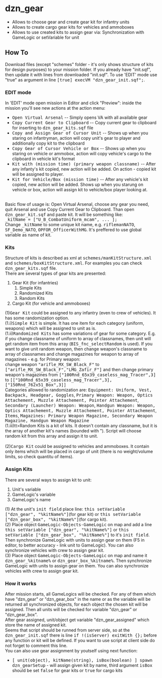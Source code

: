 # dzn_gear

- Allows to choose gear and create gear kit for infantry units
- Allows to create cargo gear kits for vehicles and ammoboxes
- Allows to use created kits to assign gear via: Synchronization with GameLogic or setVariable for unit

<h2>How To</h2>
Download files (except "schemes" folder - it's only shows structure of kits for design purposes) to your mission folder. If you already have "init.sqf", then update it with lines from downloaded "init.sqf". To use 'EDIT' mode use "true" as argument in line <tt>[true] execVM "dzn_gear_init.sqf";</tt>.

<h3>EDIT mode</h3>
In 'EDIT' mode open mission in Editor and click "Preview": inside the mission you'll see new actions at the action menu:
 <ul>
  <li><tt>Open Virtual Arsenal</tt> -- Simply opens VA with all available gear</li>
  <li><tt>Copy Current Gear to Clipboard</tt> -- Copy current gear to clipboard for inserting to <tt>dzn_gear_kits.sqf</tt> file</li>
  <li><tt>Copy and Assign Gear of Cursor Unit</tt> -- Shows up when you staring on infantryman, action will copy unit's gear to player and additionally copy kit to the clipboard</li>
  <li><tt>Copy Gear of Cursor Vehicle or Box</tt> -- Shows up when you staring on vehicle or ammobox, action will copy vehicle's cargo to the clipboard in vehicle kit's format</li>
  <li><tt>Kit with (mission time) (primary weapon classname)</tt> -- After any infanty's kit copied, new action will be added. On action - copied kit will be assigned to player.</li>
  <li><tt>Kit for Vehicle/Box (mission time)</tt> -- After any vehicle's kit copied, new action will be added. Shows up when you starung on vehicle or box, action will assign kit to vehicle/box player looking at.</li>
</ul> 
<br>Basic flow of usage is: Open Virtual Arsenal, choose any gear you need, quit Arsenal and use Copy Current Gear to Clipboard. Than open <tt>dzn_gear_kit.sqf</tt> and paste kit. It will be something like:
<br><tt>_kitName = ["U_B_CombatUniform_mcam", ... ];</tt>
<br>Change <tt>_kitName</tt> to some unique kit name, e.g. <tt>riflemanNATO</tt>, <tt>SF_Demo_NATO</tt>, <tt>OPFOR_OfficerWithMG</tt>. It's preffered to use global variable as name of kit.

<h3>Kits</h3>
Structure of kits is described as xml at <tt>schemes/manKitStructure.xml</tt> and <tt>schemes/boxKitStructure.xml</tt>. For examples you can check <tt>dzn_gear_kits.sqf</tt> file.
<br>There are several types of gear kits are presented:
<ol>
 <li>Gear Kit (for infantries)<ol>
  <li>Simple Kits</li>
  <li>Randomized Kits</li>
  <li>Random Kits</li>
 </ol></li>
 <li>Cargo Kit (for vehicle and ammoboxes)</li>
</ol>

(1)<tt>Gear Kit</tt> could be assigned to any infantry (even to crew of vehicles). It has some randomization option.
<br>(1.i)<tt>Simple Kit</tt> is simple. It has one item for each category (uniform, weapons) which will be assigned to unit as is.
<br>(1.ii)<tt>Randomized Kits</tt> has some variations of gear for some category. E.g. if you change classname of uniform to array of classnames, then unit will get random item from this array (<tt>BIS_fnc_selectRandom</tt> is used). If you want to give unit random weapon, then change weapon's classname to array of classnames and change magazines for weapon to array of magazines - e.g. for Primary weapon:
<br>    change weapon <tt>"arifle_MX_SW_Black_F"</tt> to <tt>["arifle_MX_SW_Black_F","LMG_Zafir_F"]</tt> and then change primary weapon's magazines from <tt>["100Rnd_65x39_caseless_mag_Tracer",3]</tt> to <tt>[["100Rnd_65x39_caseless_mag_Tracer",3],["150Rnd_762x51_Box",3]]</tt>
<br>Categories allowed to randomization are: <tt>Equipment: Uniform, Vest, Backpack, Headgear, Goggles</tt>,  <tt>Primary Weapon: Weapon, Optics Attachement, Muzzle Attachement, Pointer Attachement</tt>, <tt>Secondary (Launcher) Weapon: Weapon</tt>, <tt>Handgun Weapon: Weapon, Optics Attachement, Muzzle Attachement, Pointer Attachement</tt>, <tt>Items</tt>, <tt>Magazines: Primary Weapon Magazine, Secondary Weapon Magazine, Handgun Weapon Magazine</tt>
<br>(1.iii)tt>Random Kits</tt> is a kit of kits. It doesn't contain any classname, but it is the array of another kit's names (bounded with "). Script will choose random kit from this array and assign it to unit.
<br><br>(2)<tt>Cargo Kit</tt> could be assigned to vehicles and ammoboxes. It contain only items which will be placed in cargo of unit (there is no weight/volume limits, so check quantitu of items).

<h3>Assign Kits</h3>
There are several ways to assign kit to unit:
<ol>
 <li>Unit's variable</li>
 <li>GameLogic's variable</li>
 <li>GameLogic's name</li>
</ol>
(1) At the unit's <tt>init field</tt> place line: <tt>this setVariable ["dzn_gear", "%kitName%"]</tt>(for gear kit) or <tt>this setVariable ["dzn_gear_box", "%kitName%"]</tt>(for cargo kit).
<br>(2) Place object <tt>GameLogic-Objects-GameLogic</tt> on map and add a line <tt>this setVariable ["dzn_gear", "%kitName%"]</tt> or <tt>this setVariable ["dzn_gear_box", "%kitName%"]</tt> to it's <tt>init field</tt>. Then synchronize GameLogic with units to assign gear on them (F5 in editor, to better accuracy - link unit to GameLogic). You can also synchronize vehicles with crew to assign gear kit.
<br>(3) Place object <tt>GameLogic-Objects-GameLogic</tt> on map and name it <tt>dzn_gear_%kitname%</tt> or <tt>dzn_gear_box_%kitname%</tt>. Then synchronize GameLogic with units to assign gear on them. You can also synchronize vehicles with crew to assign gear kit.

<h3>How it works</h3> 
After mission starts, all GameLogics will be checked. For any of them which have "dzn_gear" or "dzn_gear_box" in the name or as the variable will be returned all synchronized objects, for each object the chosen kit will be assigned.
Then all units will be checked for variable "dzn_gear" or "dzn_gear_box".
<br>After gear assigned, unit/object get variable "dzn_gear_assigned" which store the name of assigned kit.
<br>Seems that script should be runned from server side, so at the <tt>dzn_gear_init.sqf</tt> there is line <tt>if !(isServer) exitWith {};</tt> before any function or kit will be defined. If you want to use script at client side do not forget to comment this line.
<br>You can also use gear assignment by youtself using next function:
<ul>
 <li><tt>[ unit(object), kitName(string), isBox(boolean) ] spawn dzn_gearSetup</tt> - will assign given kit by name, third argument <tt>isBox</tt> should be set <tt>false</tt> for gear kits or <tt>true</tt> for cargo kits</li>
</ul>
